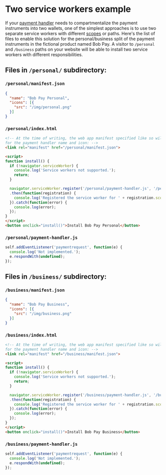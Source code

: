 # Two service workers example

If your [payment handler](https://w3c.github.io/payment-handler/) needs to
compartmentalize the payment instruments into two wallets, one of the simplest
approaches is to use two separate service workers with different
[scopes](https://developer.mozilla.org/en-US/docs/Web/API/Service_Worker_API/Using_Service_Workers#Registering_your_worker)
or paths. Here's the list of files to enable this solution for the
personal/business split of the payment instruments in the fictional product
named Bob Pay. A visitor to `/personal` and `/business` paths on your website
will be able to install two service workers with different responsibilities.

## Files in `/personal/` subdirectory:

### `/personal/manifest.json`

```json
{
  "name": "Bob Pay Personal",
  "icons": [{
    "src": "/img/personal.png"
  }]
}
```

### `/personal/index.html`

```html
<!-- At the time of writing, the web app manifest specified like so will be used
for the payment handler name and icon: -->
<link rel="manifest" href="/personal/manifest.json">

<script>
function install() {
  if (!navigator.serviceWorker) {
    console.log('Service workers not supported.');
    return;
  }

  navigator.serviceWorker.register('/personal/payment-handler.js', '/personal/')
  .then(function(registration) {
    console.log('Registered the service worker for ' + registration.scope);
  }).catch(function(error) {
    console.log(error);
  });
}
</script>
<button onclick="install()">Install Bob Pay Personal</button>
```

### `/personal/payment-handler.js`

```javascript
self.addEventListener('paymentrequest', function(e) {
  console.log('Not implemented.');
  e.respondWith(undefined);
});
```

## Files in `/business/` subdirectory:

### `/business/manifest.json`

```json
{
  "name": "Bob Pay Business",
  "icons": [{
    "src": "/img/business.png"
  }]
}
```

### `/business/index.html`

```html
<!-- At the time of writing, the web app manifest specified like so will be used
for the payment handler name and icon: -->
<link rel="manifest" href="/business/manifest.json">

<script>
function install() {
  if (!navigator.serviceWorker) {
    console.log('Service workers not supported.');
    return;
  }

  navigator.serviceWorker.register('/business/payment-handler.js', '/business/')
  .then(function(registration) {
    console.log('Registered the service worker for ' + registration.scope);
  }).catch(function(error) {
    console.log(error);
  });
}
</script>
<button onclick="install()">Install Bob Pay Business</button>
```

### `/business/payment-handler.js`

```javascript
self.addEventListener('paymentrequest', function(e) {
  console.log('Not implemented.');
  e.respondWith(undefined);
});
```

